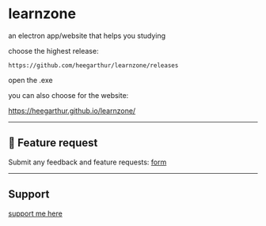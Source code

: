# learnzone
an electron app/website that helps you studying

choose the highest release:
```
https://github.com/heegarthur/learnzone/releases
```

open the .exe

you can also choose for the website:

https://heegarthur.github.io/learnzone/


---

## 💬 Feature request

Submit any feedback and feature requests: 
[form](https://docs.google.com/forms/d/e/1FAIpQLSeEaSqr6L2pTQDarLO__wZtefVuemrhMb8RDdX6vQSWNEjZzQ/viewform?usp=header/)

---

## Support

[support me here](https://buymeacoffee.com/ivocreator)
